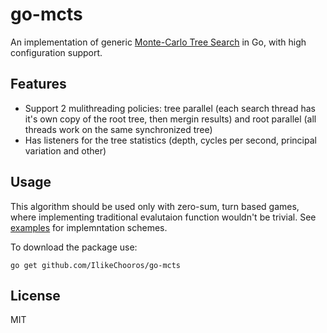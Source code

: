 # go-mcts

An implementation of generic [Monte-Carlo Tree Search](https://wikipedia.com) in Go, with high configuration support.

## Features
- Support 2 mulithreading policies: tree parallel (each search thread has it's own copy of the root tree, then mergin results) and root parallel (all threads work on the same synchronized tree)
- Has listeners for the tree statistics (depth, cycles per second, principal variation and other)

## Usage

This algorithm should be used only with zero-sum, turn based games, where implementing traditional evalutaion function wouldn't be trivial.
See [examples](./examples/) for implemntation schemes.

To download the package use:
```
go get github.com/IlikeChooros/go-mcts
```


## License
MIT